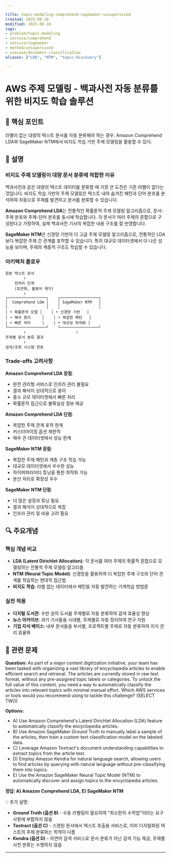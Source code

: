 ```yaml
---

title: topic-modeling-comprehend-sagemaker-unsupervised
created: 2025-08-18
modified: 2025-08-18
tags:
- problem/topic-modeling
- service/comprehend
- service/sagemaker
- method/unsupervised
- usecase/document-classification
aliases: ["LDA", "NTM", "topic-discovery"]

---
```


# AWS 주제 모델링 - 백과사전 자동 분류를 위한 비지도 학습 솔루션

## 🎯 핵심 포인트

라벨이 없는 대량의 텍스트 문서를 자동 분류해야 하는 경우, Amazon Comprehend LDA와 SageMaker NTM에서 비지도 학습 기반 주제 모델링을 활용할 수 있다.

## 📝 설명

### 비지도 주제 모델링이 대량 문서 분류에 적합한 이유

백과사전과 같은 대량의 텍스트 데이터를 분류할 때 가장 큰 도전은 기존 라벨이 없다는 것입니다. 비지도 학습 기반의 주제 모델링은 텍스트 내의 숨겨진 패턴과 단어 분포를 분석하여 자동으로 주제를 발견하고 문서를 분류할 수 있습니다.

**Amazon Comprehend LDA**는 전통적인 확률론적 주제 모델링 알고리즘으로, 문서-주제 분포와 주제-단어 분포를 동시에 학습합니다. 각 문서가 여러 주제의 혼합으로 구성된다고 가정하여, 실제 백과사전 기사의 복잡한 내용 구조를 잘 반영합니다.

**SageMaker NTM**은 신경망 기반의 더 고급 주제 모델링 알고리즘으로, 전통적인 LDA보다 복잡한 주제 간 관계를 포착할 수 있습니다. 특히 대규모 데이터셋에서 더 나은 성능을 보이며, 주제의 계층적 구조도 학습할 수 있습니다.

### 아키텍처 플로우

```
원본 텍스트 문서
        ↓
    전처리 단계
    (토큰화, 불용어 제거)
        ↓
┌─────────────────┐    ┌─────────────────┐
│  Comprehend LDA │    │ SageMaker NTM   │
│                 │    │                 │
│ • 확률론적 모델 │    │ • 신경망 기반   │
│ • 해석 용이     │    │ • 복잡한 패턴   │
│ • 빠른 처리     │    │ • 대규모 최적화 │
└─────────────────┘    └─────────────────┘
        ↓                      ↓
주제별 문서 분류 결과
        ↓
검색/조회 시스템 연동
```

### Trade-offs 고려사항

**Amazon Comprehend LDA 장점**:
- 완전 관리형 서비스로 인프라 관리 불필요
- 결과 해석이 상대적으로 용이
- 중소 규모 데이터셋에서 빠른 처리
- 확률론적 접근으로 불확실성 정보 제공

**Amazon Comprehend LDA 단점**:
- 복잡한 주제 관계 포착 한계
- 커스터마이징 옵션 제한적
- 매우 큰 데이터셋에서 성능 한계

**SageMaker NTM 장점**:
- 복잡한 주제 패턴과 계층 구조 학습 가능
- 대규모 데이터셋에서 우수한 성능
- 하이퍼파라미터 튜닝을 통한 최적화 가능
- 분산 처리로 확장성 우수

**SageMaker NTM 단점**:
- 더 많은 설정과 튜닝 필요
- 결과 해석이 상대적으로 복잡
- 인프라 관리 및 비용 고려 필요

## 🔍 주요개념

### 핵심 개념 비교

- **LDA (Latent Dirichlet Allocation)**: 각 문서를 여러 주제의 확률적 혼합으로 모델링하는 전통적 주제 모델링 알고리즘
- **NTM (Neural Topic Model)**: 신경망을 활용하여 더 복잡한 주제 구조와 단어 관계를 학습하는 현대적 접근법
- **비지도 학습**: 라벨 없는 데이터에서 패턴을 자동 발견하는 기계학습 방법론

### 실전 적용

- **디지털 도서관**: 수만 권의 도서를 주제별로 자동 분류하여 검색 효율성 향상
- **뉴스 아카이브**: 과거 기사들을 시대별, 주제별로 자동 정리하여 연구 지원
- **기업 지식 베이스**: 내부 문서들을 부서별, 프로젝트별 주제로 자동 분류하여 지식 관리 효율화

## 📝 관련 문제

**Question:** As part of a major content digitization initiative, your team has been tasked with organizing a vast library of encyclopedia articles to enable efficient search and retrieval. The articles are currently stored in raw text format, without any pre-assigned topic labels or categories. To unlock the full value of this content, you need a way to automatically classify the articles into relevant topics with minimal manual effort. Which AWS services or tools would you recommend using to tackle this challenge? (SELECT TWO)

**Options:**

- A) Use Amazon Comprehend's Latent Dirichlet Allocation (LDA) feature to automatically classify the encyclopedia articles.
- B) Use Amazon SageMaker Ground Truth to manually label a sample of the articles, then train a custom text classification model on the labeled data.
- C) Leverage Amazon Textract's document understanding capabilities to extract topics from the article text.
- D) Employ Amazon Kendra for natural language search, allowing users to find articles by querying with natural language without pre-classifying them into topics.
- E) Use the Amazon SageMaker Neural Topic Model (NTM) to automatically discover and assign topics to the encyclopedia articles.

**정답: A) Amazon Comprehend LDA, E) SageMaker NTM**

💡 추가 설명:

- **Ground Truth (옵션 B)** - 수동 라벨링이 필요하여 "최소한의 수작업"이라는 요구사항에 부합하지 않음
- **Textract (옵션 C)** - 스캔된 문서에서 텍스트 추출용 서비스로, 이미 디지털화된 텍스트의 주제 분류와는 목적이 다름
- **Kendra (옵션 D)** - 자연어 검색 서비스로 문서 분류가 아닌 검색 기능 제공, 주제별 사전 분류는 수행하지 않음

---